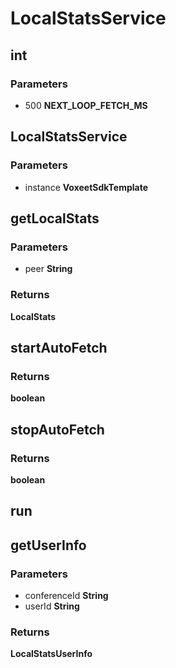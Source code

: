 # LocalStatsService

## int

### Parameters

 - 500 **NEXT_LOOP_FETCH_MS**


## LocalStatsService

### Parameters

 - instance **VoxeetSdkTemplate**


## getLocalStats

### Parameters

 - peer **String**

### Returns

__LocalStats__

## startAutoFetch

### Returns

__boolean__

## stopAutoFetch

### Returns

__boolean__

## run


## getUserInfo

### Parameters

 - conferenceId **String**
 - userId **String**

### Returns

__LocalStatsUserInfo__

